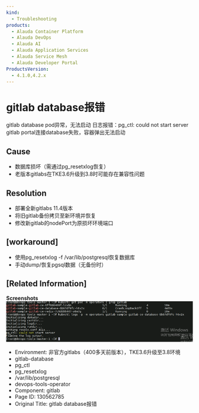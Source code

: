 ```yaml
---
kind:
  - Troubleshooting
products:
  - Alauda Container Platform
  - Alauda DevOps
  - Alauda AI
  - Alauda Application Services
  - Alauda Service Mesh
  - Alauda Developer Portal
ProductsVersion:
  - 4.1.0,4.2.x
---
```

<!-- A type of document that involves encountering a fault, diagnosing it, performing root cause analysis, and providing solutions. -->

# gitlab database报错

gitlab database pod异常，无法启动 日志报错：pg_ctl: could not start server gitlab portal连接database失败，容器弹出无法启动

## Cause
- 数据库损坏（需通过pg_resetxlog恢复）
- 老版本gitlabs在TKE3.6升级到3.8时可能存在兼容性问题

## Resolution
- 部署全新gitlabs 11.4版本
- 将旧gitlab备份拷贝至新环境并恢复
- 修改新gitlab的nodePort为原损坏环境端口

## [workaround]
- 使用pg_resetxlog -f /var/lib/postgresql恢复数据库
- 手动dump/恢复pgsql数据（无备份时）

## [Related Information]
**Screenshots**
![](assets/gitlab-databasebao-cuo/image2022-11-18_11-11-21.png)
- Environment: 非官方gitlabs（400多天前版本），TKE3.6升级至3.8环境
- gitlab-database
- pg_ctl
- pg_resetxlog
- /var/lib/postgresql
- devops-tools-operator
- Component: gitlab
- Page ID: 130562785
- Original Title: gitlab database报错
